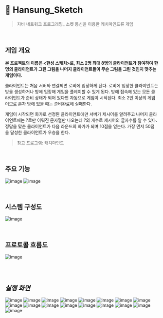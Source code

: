 # 🎨 **Hansung_Sketch**
> 자바 네트워크 프로그래밍_ 소켓 통신을 이용한 케치마인드류 게임
<br>

## 게임 개요
**본 프로젝트의 이름은 <한성 스케치>로, 최소 2명 최대 8명의 클라이언트가 참여하여 한 명의 
클라이언트가 그린 그림을 나머지 클라이언트들이 무슨 그림을 그린 것인지 맞추는 게임이다.**

클라이언트는 처음 서버와 연결되면 로비에 입장하게 된다. 로비에 입장한 클라이언트는 방을
생성하거나 방에 입장해 게임을 플레이할 수 있게 된다.
방에 접속해 있는 모든 클라이언트가 준비 상태가 되어 있다면 자동으로 게임이 시작된다.
최소 2인 이상의 게임이므로 혼자 방에 있을 때는 준비완료에 실패한다.

게임이 시작되면 화가로 선정된 클라이언트에만 서버가 제시어를 알려주고 나머지 클라이언트에는
?로만 이뤄진 문자열만 나오는데 ?의 개수로 제시어의 글자수를 알 수 있다.
정답을 맞춘 클라이언트가 다음 라운드의 화가가 되며 10점을 얻는다. 가장 먼저 50점을 달성한
클라이언트가 우승을 한다.

> 참고 프로그램: 캐치마인드

<br>

## 주요 기능

![image](https://github.com/user-attachments/assets/880c10f0-3865-4324-a958-bfade6e56732)
![image](https://github.com/user-attachments/assets/50d3b0b9-4c0a-457b-aabc-a7d2abff4439)

<br>

## 시스템 구성도

![image](https://github.com/user-attachments/assets/04d3906f-74ed-4d26-beb2-12504c422dc7)

<br>

## 프로토콜 흐름도

![image](https://github.com/user-attachments/assets/fd5106c7-0906-4380-b99a-3281977a4d54)

<br><br>

## _실행 화면_
![image](https://github.com/user-attachments/assets/a1230a92-44b1-4ce9-a608-d8fbc9f3d5a3)
![image](https://github.com/user-attachments/assets/29572e92-da19-44e6-8924-7dab418557db)
![image](https://github.com/user-attachments/assets/198f68c7-6212-47ab-828d-c65bed60d2ee)
![image](https://github.com/user-attachments/assets/4dd295fe-61bb-408f-b0bf-9dd549d94281)
![image](https://github.com/user-attachments/assets/a8ef3b03-8512-4cdf-b5ac-b01a1900bf9e)
![image](https://github.com/user-attachments/assets/cfefe542-3656-4662-b98d-baca69a84816)
![image](https://github.com/user-attachments/assets/95706cb4-780b-4b81-919e-39d2a6e9e401)
![image](https://github.com/user-attachments/assets/b3048bea-bc6d-4c3f-ba2a-988e83b6f5da)
![image](https://github.com/user-attachments/assets/184c7fce-4790-4fba-bd3e-4c8d862e8f0f)
![image](https://github.com/user-attachments/assets/07df3ef8-7b28-4c00-bc6d-37e48b56f746)
![image](https://github.com/user-attachments/assets/4a662a7f-66d4-4042-b008-aca0ccfaee3a)
![image](https://github.com/user-attachments/assets/926a9a04-300d-491a-88a0-9a292f1f3095)
![image](https://github.com/user-attachments/assets/fdd15bf8-e2f6-4939-82d4-e3e3060f6231)
![image](https://github.com/user-attachments/assets/592952ee-b11b-4ea4-bc8b-8b9696e784a1)
![image](https://github.com/user-attachments/assets/b8bfcfa1-d4d7-46ca-8e87-b7a533d70d22)
![image](https://github.com/user-attachments/assets/90ae4278-7c4c-4235-8fad-aa92b0e5b387)
![image](https://github.com/user-attachments/assets/c34575d2-9b38-4c97-81d5-2a4dfed0232a)




<br><br>

